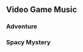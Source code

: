 ## Video Game Music

### Adventure

<div id="vg-adventure"></div>

### Spacy Mystery

<div id="vg-mystery"></div>
